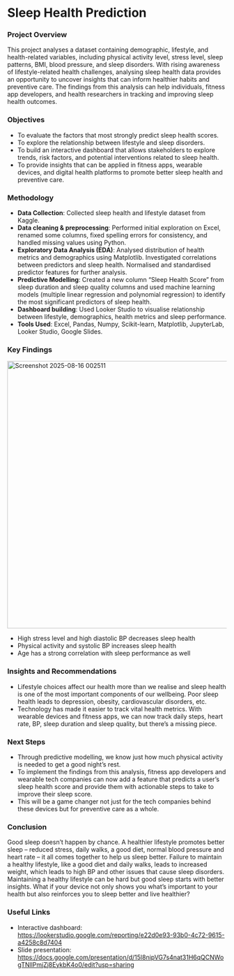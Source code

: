 # Sleep Health Prediction
### Project Overview
This project analyses a dataset containing demographic, lifestyle, and health-related variables, including physical activity level, stress level, sleep patterns, BMI, blood pressure, and sleep disorders.
With rising awareness of lifestyle-related health challenges, analysing sleep health data provides an opportunity to uncover insights that can inform healthier habits and preventive care. 
The findings from this analysis can help individuals, fitness app developers, and health researchers in tracking and improving sleep health outcomes.

### Objectives
- To evaluate the factors that most strongly predict sleep health scores.
- To explore the relationship between lifestyle and sleep disorders.
- To build an interactive dashboard that allows stakeholders to explore trends, risk factors, and potential interventions related to sleep health.
- To provide insights that can be applied in fitness apps, wearable devices, and digital health platforms to promote better sleep health and preventive care.

### Methodology
- **Data Collection**: Collected sleep health and lifestyle dataset from Kaggle.
- **Data cleaning & preprocessing**: Performed initial exploration on Excel, renamed some columns, fixed spelling errors for consistency, and handled missing values using Python.
- **Exploratory Data Analysis (EDA)**: Analysed distribution of health metrics and demographics using Matplotlib. Investigated correlations between predictors and sleep health. Normalised and standardised predictor features for further analysis.
- **Predictive Modelling**: Created a new column “Sleep Health Score” from sleep duration and sleep quality columns and used machine learning models (multiple linear regression and polynomial regression) to identify the most significant predictors of sleep health.
- **Dashboard building**: Used Looker Studio to visualise relationship between lifestyle, demographics, health metrics and sleep performance.
- **Tools Used**: Excel, Pandas, Numpy, Scikit-learn, Matplotlib, JupyterLab, Looker Studio, Google Slides.

### Key Findings
<img width="954" height="613" alt="Screenshot 2025-08-16 002511" src="https://github.com/user-attachments/assets/0135dca3-ff09-4fa7-a2c2-8ff50fe700b2" />


- High stress level and high diastolic BP decreases sleep health
- Physical activity and systolic BP increases sleep health 
- Age has a strong correlation with sleep performance as well

### Insights and Recommendations
- Lifestyle choices affect our health more than we realise and sleep health is one of the most important components of our wellbeing. Poor sleep health leads to depression, obesity, cardiovascular disorders, etc. 
- Technology has made it easier to track vital health metrics. With wearable devices and fitness apps, we can now track daily steps, heart rate, BP, sleep duration and sleep quality, but there’s a missing piece.

### Next Steps
- Through predictive modelling, we know just how much physical activity is needed to get a good night’s rest.
- To implement the findings from this analysis, fitness app developers and wearable tech companies can now add a feature that predicts a user’s sleep health score and provide them with actionable steps to take to improve their sleep score.
- This will be a game changer not just for the tech companies behind these devices but for preventive care as a whole. 

### Conclusion
Good sleep doesn’t happen by chance. A healthier lifestyle promotes better sleep – reduced stress, daily walks, a good diet, normal blood pressure and heart rate – it all comes together to help us sleep better. 
Failure to maintain a healthy lifestyle, like a good diet and daily walks, leads to increased weight, which leads to high BP and other issues that cause sleep disorders.
Maintaining a healthy lifestyle can be hard but good sleep starts with better insights. What if your device not only shows you what’s important to your health but also reinforces you to sleep better and live healthier? 

### Useful Links
- Interactive dashboard: https://lookerstudio.google.com/reporting/e22d0e93-93b0-4c72-9615-a4258c8d7404
- Slide presentation: https://docs.google.com/presentation/d/15l8nipVG7s4nat31H6qQCNWogTNllPmjZj8EykbK4o0/edit?usp=sharing
